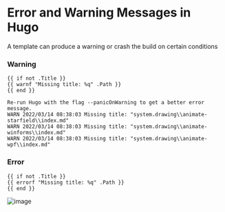 # Error and Warning Messages in Hugo

A template can produce a warning or crash the build on certain conditions

### Warning

```
{{ if not .Title }}
{{ warnf "Missing title: %q" .Path }}
{{ end }}
```

```
Re-run Hugo with the flag --panicOnWarning to get a better error message.
WARN 2022/03/14 08:38:03 Missing title: "system.drawing\\animate-starfield\\index.md"
WARN 2022/03/14 08:38:03 Missing title: "system.drawing\\animate-winforms\\index.md"
WARN 2022/03/14 08:38:03 Missing title: "system.drawing\\animate-wpf\\index.md"
```

### Error

```
{{ if not .Title }}
{{ errorf "Missing title: %q" .Path }}
{{ end }}
```

![image](https://user-images.githubusercontent.com/4165489/158173671-78861fbb-9f66-4ebb-8d0b-9cea3f063229.png)
